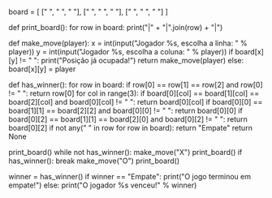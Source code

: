 board = [
    [" ", " ", " "],
    [" ", " ", " "],
    [" ", " ", " "]
]

def print_board():
    for row in board:
        print("|" + "|".join(row) + "|")

def make_move(player):
    x = int(input("Jogador %s, escolha a linha: " % player))
    y = int(input("Jogador %s, escolha a coluna: " % player))
    if board[x][y] != " ":
        print("Posição já ocupada!")
        return make_move(player)
    else:
        board[x][y] = player

def has_winner():
    for row in board:
        if row[0] == row[1] == row[2] and row[0] != " ":
            return row[0]
    for col in range(3):
        if board[0][col] == board[1][col] == board[2][col] and board[0][col] != " ":
            return board[0][col]
    if board[0][0] == board[1][1] == board[2][2] and board[0][0] != " ":
        return board[0][0]
    if board[0][2] == board[1][1] == board[2][0] and board[0][2] != " ":
        return board[0][2]
    if not any(" " in row for row in board):
        return "Empate"
    return None

print_board()
while not has_winner():
    make_move("X")
    print_board()
    if has_winner():
        break
    make_move("O")
    print_board()

winner = has_winner()
if winner == "Empate":
    print("O jogo terminou em empate!")
else:
    print("O jogador %s venceu!" % winner)
